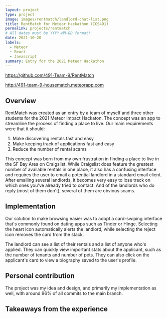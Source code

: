 ```yaml
---
layout: project
type: project
image: images/rentmatch/landlord-chat-list.png
title: RentMatch for Meteor Hackathon (ICS491)
permalink: projects/rentmatch
# All dates must be YYYY-MM-DD format!
date: 2021-10-20
labels:
  - Meteor
  - React
  - Javascript
summary: Entry for the 2021 Meteor Hackathon 
---
```


https://github.com/491-Team-9/RentMatch

http://491-team-9-housematch.meteorapp.com

## Overview 

RentMatch was created as an entry by a team of myself and three other students for the 2021 Meteor Impact Hackaton. The concept was an app to streamline the process of finding a place to live. Our main requirements were that it should:

1. Make discovering rentals fast and easy
2. Make keeping track of applications fast and easy 
3. Reduce the number of rental scams

This concept was born from my own frustration in finding a place to live in the SF Bay Area on Craigslist. While Craigslist does feature the greatest number of available rentals in one place, it also has a confusing interface and requires the user to email a potential landlord in a standard email client. After emailing several landlords, it becomes very easy to lose track on which ones you've already tried to contact. And of the landlords who do reply (most of them don't), several of them are obvious scams.

## Implementation 

Our solution to make browsing easier was to adopt a card-swiping interface that's commonly found on dating apps such as Tinder or Hinge. Selecting the heart icon automatically alerts the landlord, while selecting the reject icon removes the card from the stack. 

The landlord can see a list of their rentals and a list of anyone who's applied. They can quickly view important stats about the applicant, such as the number of tenants and number of pets. They can also click on the applicant's card to view a biography saved to the user's profile. 

## Personal contribution

The project was my idea and design, and primarily my implementation as well, with around 96% of all commits to the main branch. 

## Takeaways from the experience

